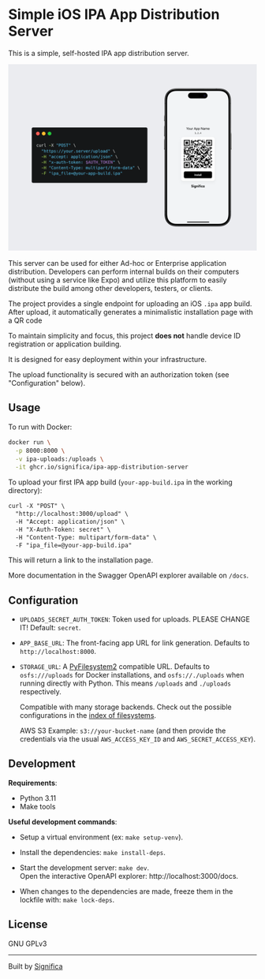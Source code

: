# Simple iOS IPA App Distribution Server

This is a simple, self-hosted IPA app distribution server.

![Site and usage Preview](images/preview.png)

This server can be used for either Ad-hoc or Enterprise application distribution.
Developers can perform internal builds on their computers (without using a service like Expo)
and utilize this platform to easily distribute the build among other developers, testers,
or clients.

The project provides a single endpoint for uploading an iOS `.ipa` app build. After upload, it
automatically generates a minimalistic installation page with a QR code

To maintain simplicity and focus, this project **does not** handle device ID registration or
application building.

It is designed for easy deployment within your infrastructure.

The upload functionality is secured with an authorization token (see "Configuration" below).

## Usage

To run with Docker:

```sh
docker run \
  -p 8000:8000 \
  -v ipa-uploads:/uploads \
  -it ghcr.io/significa/ipa-app-distribution-server
```

To upload your first IPA app build (`your-app-build.ipa` in the working directory):

```
curl -X "POST" \
  "http://localhost:3000/upload" \
  -H "Accept: application/json" \
  -H "X-Auth-Token: secret" \
  -H "Content-Type: multipart/form-data" \
  -F "ipa_file=@your-app-build.ipa"
```

This will return a link to the installation page.

More documentation in the Swagger OpenAPI explorer available on `/docs`.

## Configuration

- `UPLOADS_SECRET_AUTH_TOKEN`: Token used for uploads. PLEASE CHANGE IT!
  Default: `secret`.

- `APP_BASE_URL`: The front-facing app URL for link generation.
  Defaults to `http://localhost:8000`.

- `STORAGE_URL`: A [PyFilesystem2](https://github.com/PyFilesystem/pyfilesystem2) compatible URL.
  Defaults to `osfs:///uploads` for Docker installations, and `osfs://./uploads` when running
  directly with Python. This means `/uploads` and `./uploads` respectively.  

  Compatible with many storage backends. Check out the possible configurations in the
  [index of filesystems](https://www.pyfilesystem.org/page/index-of-filesystems/).
  
  AWS S3 Example: `s3://your-bucket-name` (and then provide the credentials via the usual
  `AWS_ACCESS_KEY_ID` and `AWS_SECRET_ACCESS_KEY`).

## Development

**Requirements**:

- Python 3.11
- Make tools

**Useful development commands**:

- Setup a virtual environment (ex: `make setup-venv`).

- Install the dependencies: `make install-deps`.

- Start the development server: `make dev`.  
  Open the interactive OpenAPI explorer: http://localhost:3000/docs.

- When changes to the dependencies are made, freeze them in the lockfile with: `make lock-deps`.

## License

GNU GPLv3

---

Built by [Significa](https://significa.co)
